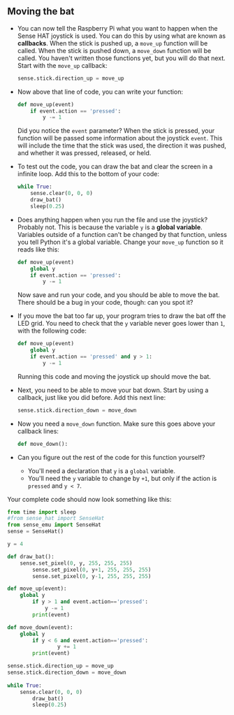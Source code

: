 ## Moving the bat

- You can now tell the Raspberry Pi what you want to happen when the Sense HAT joystick is used. You can do this by using what are known as **callbacks**. When the stick is pushed up, a `move_up` function will be called. When the stick is pushed down, a `move_down` function will be called. You haven't written those functions yet, but you will do that next. Start with the `move_up` callback:

    ``` python
    sense.stick.direction_up = move_up
    ```

- Now above that line of code, you can write your function:

    ``` python
    def move_up(event)
        if event.action == 'pressed':
            y -= 1
    ```
    
    Did you notice the `event` parameter? When the stick is pressed, your function will be passed some information about the joystick `event`. This will include the time that the stick was used, the direction it was pushed, and whether it was pressed, released, or held.

- To test out the code, you can draw the bat and clear the screen in a infinite loop. Add this to the bottom of your code:

    ``` python
    while True:
        sense.clear(0, 0, 0)
        draw_bat()
        sleep(0.25)
    ```

- Does anything happen when you run the file and use the joystick? Probably not. This is because the variable `y` is a **global variable**. Variables outside of a function can't be changed by that function, unless you tell Python it's a global variable. Change your `move_up` function so it reads like this:

    ``` python
    def move_up(event)
        global y
        if event.action == 'pressed':
            y -= 1
    ```
    
    Now save and run your code, and you should be able to move the bat. There should be a bug in your code, though: can you spot it? 
    
- If you move the bat too far up, your program tries to draw the bat off the LED grid. You need to check that the `y` variable never goes lower than `1`, with the following code:

    ``` python
    def move_up(event)
        global y
        if event.action == 'pressed' and y > 1:
            y -= 1
    ```
    
	Running this code and moving the joystick up should move the bat.

- Next, you need to be able to move your bat down. Start by using a callback, just like you did before. Add this next line: 

    ``` python
    sense.stick.direction_down = move_down
    ```
    
- Now you need a `move_down` function. Make sure this goes above your callback lines:

    ``` python
    def move_down():
    ```

- Can you figure out the rest of the code for this function yourself? 
    - You'll need a declaration that `y` is a `global` variable.
    - You'll need the `y` variable to change by `+1`, but only if the action is `pressed` and `y < 7`.

Your complete code should now look something like this:

``` python
from time import sleep
#from sense_hat import SenseHat
from sense_emu import SenseHat
sense = SenseHat()

y = 4

def draw_bat():
	sense.set_pixel(0, y, 255, 255, 255)
        sense.set_pixel(0, y+1, 255, 255, 255)
        sense.set_pixel(0, y-1, 255, 255, 255)

def move_up(event):
	global y
        if y > 1 and event.action=='pressed':
        	y -= 1
        print(event)

def move_down(event):
	global y
        if y < 6 and event.action=='pressed':
            	y += 1
        print(event)

sense.stick.direction_up = move_up
sense.stick.direction_down = move_down
    
while True:
	sense.clear(0, 0, 0)
        draw_bat()
        sleep(0.25)
```

